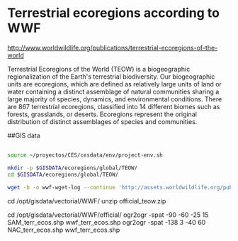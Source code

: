 
# Terrestrial ecoregions according to  WWF

http://www.worldwildlife.org/publications/terrestrial-ecoregions-of-the-world

Terrestrial Ecoregions of the World (TEOW) is a biogeographic regionalization of the Earth's terrestrial biodiversity. Our biogeographic units are ecoregions, which are defined as relatively large units of land or water containing a distinct assemblage of natural communities sharing a large majority of species, dynamics, and environmental conditions. There are 867 terrestrial ecoregions, classified into 14 different biomes such as forests, grasslands, or deserts. Ecoregions represent the original distribution of distinct assemblages of species and communities.

##GIS data
##

```sh
source ~/proyectos/CES/cesdata/env/project-env.sh

mkdir -p $GISDATA/ecoregions/global/TEOW/
cd $GISDATA/ecoregions/global/TEOW/

wget -b -o wwf-wget-log --continue 'http://assets.worldwildlife.org/publications/15/files/original/official_teow.zip?1349272619&_ga=1.109260037.1823268057.1469281022' --output-document=official_teow.zip
```

cd /opt/gisdata/vectorial/WWF/
unzip official_teow.zip

cd /opt/gisdata/vectorial/WWF/official/
ogr2ogr -spat -90 -60 -25 15 SAM_terr_ecos.shp wwf_terr_ecos.shp
ogr2ogr -spat -138 3 -40 60 NAC_terr_ecos.shp wwf_terr_ecos.shp
